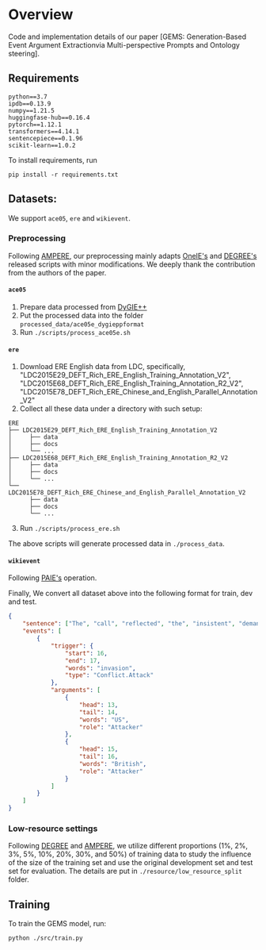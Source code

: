 # Overview

Code and implementation details of our paper [GEMS: Generation-Based Event Argument Extractionvia Multi-perspective Prompts and Ontology steering].


## Requirements

```
python==3.7
ipdb==0.13.9
numpy==1.21.5
huggingfase-hub==0.16.4
pytorch==1.12.1
transformers==4.14.1
sentencepiece==0.1.96
scikit-learn==1.0.2
```

To install requirements, run 

```
pip install -r requirements.txt
```


## Datasets:

We support `ace05`, `ere` and `wikievent`.

### Preprocessing

Following [AMPERE](https://github.com/PlusLabNLP/AMPERE/tree/main), our preprocessing mainly adapts [OneIE's](https://blender.cs.illinois.edu/software/oneie/) and [DEGREE's](https://github.com/PlusLabNLP/DEGREE) released scripts with minor modifications. We deeply thank the contribution from the authors of the paper.


#### `ace05`
1. Prepare data processed from [DyGIE++](https://github.com/dwadden/dygiepp#ace05-event)
2. Put the processed data into the folder `processed_data/ace05e_dygieppformat`
3. Run `./scripts/process_ace05e.sh`

#### `ere`
1. Download ERE English data from LDC, specifically, "LDC2015E29_DEFT_Rich_ERE_English_Training_Annotation_V2", "LDC2015E68_DEFT_Rich_ERE_English_Training_Annotation_R2_V2", "LDC2015E78_DEFT_Rich_ERE_Chinese_and_English_Parallel_Annotation_V2"
2. Collect all these data under a directory with such setup:
```
ERE
├── LDC2015E29_DEFT_Rich_ERE_English_Training_Annotation_V2
│     ├── data
│     ├── docs
│     └── ...
├── LDC2015E68_DEFT_Rich_ERE_English_Training_Annotation_R2_V2
│     ├── data
│     ├── docs
│     └── ...
└── LDC2015E78_DEFT_Rich_ERE_Chinese_and_English_Parallel_Annotation_V2
      ├── data
      ├── docs
      └── ...
```
3. Run `./scripts/process_ere.sh`

The above scripts will generate processed data in `./process_data`.

#### `wikievent`

Following [PAIE's](https://github.com/mayubo2333/PAIE) operation.


Finally, We convert all dataset above into the following format for train, dev and test.

~~~json
{
    "sentence": ["The", "call", "reflected", "the", "insistent", "demand", "made", "by",    "the", "three", "leaders", "before", "the", "US", "-", "British", "invasion", "of", "Iraq", "that", "UN", "approval", "was", "essential", "for", "any", "mission", "to", "topple", "Iraqi", "President", "Saddam", "Hussein", "."],
    "events": [
        {
            "trigger": {
                "start": 16,
                "end": 17,
                "words": "invasion",
                "type": "Conflict.Attack"
            },
            "arguments": [
                {
                    "head": 13,
                    "tail": 14,
                    "words": "US",
                    "role": "Attacker"
                },
                {
                    "head": 15,
                    "tail": 16,
                    "words": "British",
                    "role": "Attacker"
                }
            ]
        }
    ]
}

~~~

### Low-resource settings

Following [DEGREE](https://github.com/PlusLabNLP/DEGREE) and [AMPERE](https://github.com/PlusLabNLP/AMPERE/tree/main), we utilize different proportions (1%, 2%, 3%, 5%, 10%, 20%, 30%, and 50%) of training data to study the influence of the size of the training set and use the original development set and test set for evaluation. The details are put in `./resource/low_resource_split` folder.


## Training

To train the GEMS model, run:

```
python ./src/train.py
```




